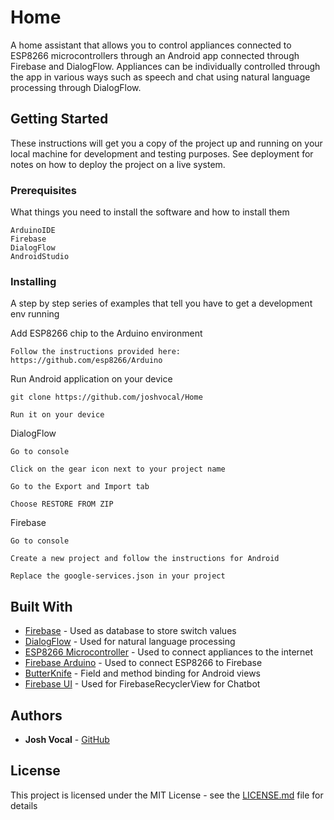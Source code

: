 # Home

A home assistant that allows you to control appliances connected to ESP8266
microcontrollers through an Android app connected through Firebase and DialogFlow. Appliances can be individually controlled through the app in various ways such as speech and chat using natural language processing through DialogFlow.

## Getting Started

These instructions will get you a copy of the project up and running on your local machine for development and testing purposes. See deployment for notes on how to deploy the project on a live system.

### Prerequisites

What things you need to install the software and how to install them

```
ArduinoIDE
Firebase
DialogFlow
AndroidStudio
```

### Installing

A step by step series of examples that tell you have to get a development env running

Add ESP8266 chip to the Arduino environment

```
Follow the instructions provided here: https://github.com/esp8266/Arduino
```

Run Android application on your device

```
git clone https://github.com/joshvocal/Home

Run it on your device
```

DialogFlow

```
Go to console

Click on the gear icon next to your project name

Go to the Export and Import tab

Choose RESTORE FROM ZIP
```

Firebase

```
Go to console

Create a new project and follow the instructions for Android

Replace the google-services.json in your project
```

## Built With

* [Firebase](https://firebase.google.com/) - Used as database to store switch values
* [DialogFlow](https://dialogflow.com/) - Used for natural language processing
* [ESP8266 Microcontroller](http://www.nodemcu.com/index_en.html) - Used to connect appliances to the internet
* [Firebase Arduino](https://github.com/firebase/firebase-arduino) - Used to connect ESP8266 to Firebase
* [ButterKnife](https://jakewharton.github.io/butterknife/) - Field and method binding for Android views
* [Firebase UI](https://github.com/firebase/FirebaseUI-Android) - Used for FirebaseRecyclerView for Chatbot

## Authors

* **Josh Vocal** - [GitHub](https://github.com/joshvocla)

## License

This project is licensed under the MIT License - see the [LICENSE.md](LICENSE.md) file for details
